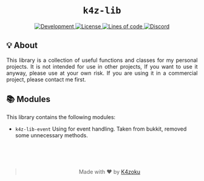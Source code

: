 <h1 align="center"><code>k4z-lib</code></h1>
<p align="center">
    <a href="#">
        <img alt="Development" src="https://img.shields.io/badge/Development-WIP-FFAA33?style=for-the-badge">
    </a>
    <a href="LICENSE">
        <img alt="License" src="https://img.shields.io/badge/License-MIT-97CA00?style=for-the-badge">
    </a>
    <a href="#">
        <img alt="Lines of code" src="https://img.shields.io/tokei/lines/github/K4zoku/k4z-lib?style=for-the-badge">
    </a>
    <a href="https://discord.com/users/390496098051162114">
        <img alt="Discord" src="https://dcbadge.vercel.app/api/shield/390496098051162114?compact=true">
    </a>
</p>
<h2>💡 About</h2>
<p align="justify">
    This library is a collection of useful functions and classes for my personal projects. It is not intended for use in other projects, If you want to use it anyway, please use at your own risk. If you are using it in a commercial project, please contact me first.
</p>
<h2>📚 Modules</h2>
<p align="justify">
    This library contains the following modules:
</p>
<ul>
    <li><code>k4z-lib-event</code> Using for event handling. Taken from bukkit, removed some unnecessary methods.</li>
</ul>
<br>
<br>
<br>
<blockquote>
    <p align="center">Made with ♥️ by <a href="https://github.com/K4zoku">K4zoku</a></p>
</blockquote>
